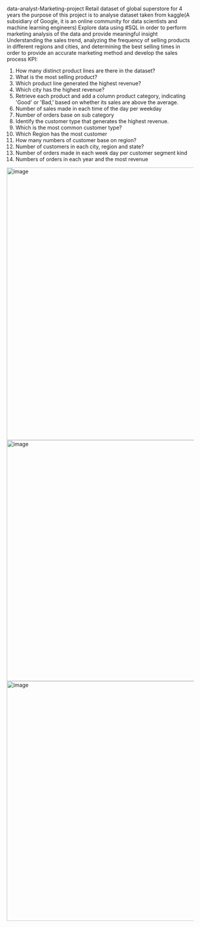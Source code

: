  data-analyst-Marketing-project
Retail dataset of global superstore for 4 years
the purpose of this project is to analyse dataset taken from kaggle(A subsidiary of Google, it is an online community for data scientists and machine learning engineers)
Explore data using #SQL in order to perform marketing analysis of the data and provide meaningful insight Understanding the sales trend, analyzing the frequency of selling products in different regions and cities, and determining the best selling times in order to provide an accurate marketing method and develop the sales process
KPI:
1.	How many distinct product lines are there in the dataset?
2.	What is the most selling product?
3.	Which product line generated the highest revenue?
4.	Which city has the highest revenue?
5.	Retrieve each product and add a column product category, indicating 'Good' or 'Bad,' based on whether its sales are above the average.
6.	Number of sales made in each time of the day per weekday
7.	Number of orders base on sub category 
8.	Identify the customer type that generates the highest revenue.
9.	Which is the most common customer type?
10.	Which Region has the most customer 
11.	How many numbers of customer base on region? 
12.	Number of customers in each city, region and state?
13.	Number of orders made in each week day per customer segment kind
14.	Numbers of orders in each year and the most revenue 


<img width="733" alt="image" src="https://github.com/aliabintsaleh/data-analyst-Marketing-project/assets/159874711/d75a4a35-e9db-496f-8c78-9f76116774df">

<img width="648" alt="image" src="https://github.com/aliabintsaleh/data-analyst-Marketing-project/assets/159874711/a0bfe016-27cb-4d63-80d4-2c54e4845f12">


<img width="645" alt="image" src="https://github.com/aliabintsaleh/data-analyst-Marketing-project/assets/159874711/5e5933a9-29c5-4df4-9f46-17c69f273542">





